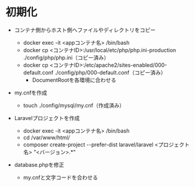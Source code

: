 # 初期化

- コンテナ側からホスト側へファイルやディレクトリをコピー
  - docker exec -it <appコンテナ名> /bin/bash
  - docker cp <コンテナID>:/usr/local/etc/php/php.ini-production ./config/php/php.ini（コピー済み）
  - docker cp <コンテナID>:/etc/apache2/sites-enabled/000-default.conf ./config/php/000-default.conf（コピー済み）
    - DocumentRootを各環境に合わせる

- my.cnfを作成
  - touch ./config/mysql/my.cnf（作成済み）

- Laravelプロジェクトを作成
  - docker exec -it <appコンテナ名> /bin/bash
  - cd /var/www/html/
  - composer create-project --prefer-dist laravel/laravel <プロジェクト名> "<バージョン>.*"

- database.phpを修正
  - my.cnfと文字コードを合わせる 
